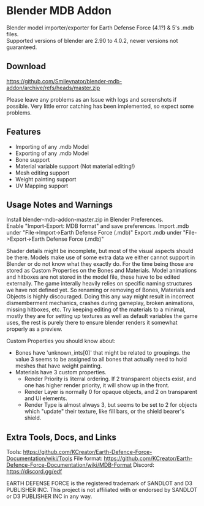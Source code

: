 # Blender MDB Addon
Blender model importer/exporter for Earth Defense Force (4.1?) & 5's .mdb files.  
Supported versions of blender are 2.90 to 4.0.2, newer versions not guaranteed.

## Download
https://github.com/Smileynator/blender-mdb-addon/archive/refs/heads/master.zip

Please leave any problems as an Issue with logs and screenshots if possible.
Very little error catching has been implemented, so expect some problems.

## Features
- Importing of any .mdb Model
- Exporting of any .mdb Model
- Bone support
- Material variable support (Not material editing!)
- Mesh editing support
- Weight painting support
- UV Mapping support

## Usage Notes and Warnings
Install blender-mdb-addon-master.zip in Blender Preferences.  
Enable "Import-Export: MDB format" and save preferences.
Import .mdb under "File->Import->Earth Defense Force (.mdb)"
Export .mdb under "File->Export->Earth Defense Force (.mdb)"

Shader details might be incomplete, but most of the visual aspects should be there.
Models make use of some extra data we either cannot support in Blender or do not know what they exactly do. For the time being those are stored as Custom Properties on the Bones and Materials.
Model animations and hitboxes are not stored in the model file, these have to be edited externally.
The game interally heavily relies on specific naming structures we have not defined yet. So renaming or removing of Bones, Materials and Objects is highly discouraged. Doing this any way might result in incorrect dismemberment mechanics, crashes during gameplay, broken animations, missing hitboxes, etc.
Try keeping editing of the materials to a minimal, mostly they are for setting up textures as well as default variables the game uses, the rest is purely there to ensure blender renders it somewhat properly as a preview.

Custom Properties you should know about:
- Bones have 'unknown_ints[0]' that might be related to groupings. the value 3 seems to be assigned to all bones that actually need to hold meshes that have weight painting.
- Materials have 3 custom properties.
  - Render Priority is literral ordering. If 2 transparent objects exist, and one has higher render priority, it will show up in the front.
  - Render Layer is normally 0 for opaque objects, and 2 on transparent and UI elements.
  - Render Type is almost always 3, but seems to be set to 2 for objects which "update" their texture, like fill bars, or the shield bearer's shield.

## Extra Tools, Docs, and Links
Tools: https://github.com/KCreator/Earth-Defence-Force-Documentation/wiki/Tools
File format: https://github.com/KCreator/Earth-Defence-Force-Documentation/wiki/MDB-Format
Discord: https://discord.gg/edf

EARTH DEFENSE FORCE is the registered trademark of SANDLOT and D3 PUBLISHER INC. This project is not affiliated with or endorsed by SANDLOT or D3 PUBLISHER INC in any way.
